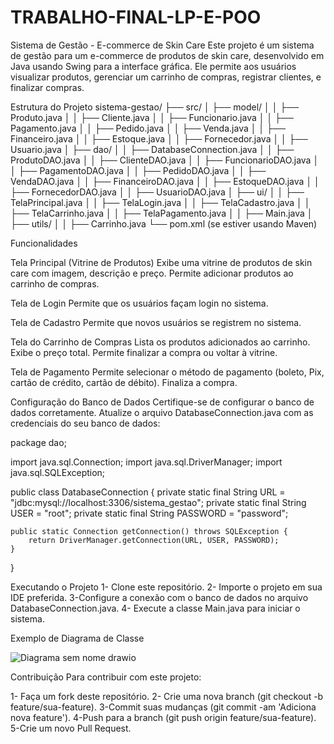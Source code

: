 # TRABALHO-FINAL-LP-E-POO

Sistema de Gestão - E-commerce de Skin Care
Este projeto é um sistema de gestão para um e-commerce de produtos de skin care, desenvolvido em Java usando Swing para a interface gráfica. Ele permite aos usuários visualizar produtos, gerenciar um carrinho de compras, registrar clientes, e finalizar compras.

Estrutura do Projeto
sistema-gestao/
├── src/
│   ├── model/
│   │   ├── Produto.java
│   │   ├── Cliente.java
│   │   ├── Funcionario.java
│   │   ├── Pagamento.java
│   │   ├── Pedido.java
│   │   ├── Venda.java
│   │   ├── Financeiro.java
│   │   ├── Estoque.java
│   │   ├── Fornecedor.java
│   │   ├── Usuario.java
│   ├── dao/
│   │   ├── DatabaseConnection.java
│   │   ├── ProdutoDAO.java
│   │   ├── ClienteDAO.java
│   │   ├── FuncionarioDAO.java
│   │   ├── PagamentoDAO.java
│   │   ├── PedidoDAO.java
│   │   ├── VendaDAO.java
│   │   ├── FinanceiroDAO.java
│   │   ├── EstoqueDAO.java
│   │   ├── FornecedorDAO.java
│   │   ├── UsuarioDAO.java
│   ├── ui/
│   │   ├── TelaPrincipal.java
│   │   ├── TelaLogin.java
│   │   ├── TelaCadastro.java
│   │   ├── TelaCarrinho.java
│   │   ├── TelaPagamento.java
│   │   ├── Main.java
│   ├── utils/
│   │   ├── Carrinho.java
└── pom.xml (se estiver usando Maven)

Funcionalidades

Tela Principal (Vitrine de Produtos)
Exibe uma vitrine de produtos de skin care com imagem, descrição e preço.
Permite adicionar produtos ao carrinho de compras.

Tela de Login
Permite que os usuários façam login no sistema.

Tela de Cadastro
Permite que novos usuários se registrem no sistema.

Tela do Carrinho de Compras
Lista os produtos adicionados ao carrinho.
Exibe o preço total.
Permite finalizar a compra ou voltar à vitrine.

Tela de Pagamento
Permite selecionar o método de pagamento (boleto, Pix, cartão de crédito, cartão de débito).
Finaliza a compra.

Configuração do Banco de Dados
Certifique-se de configurar o banco de dados corretamente. Atualize o arquivo DatabaseConnection.java com as credenciais do seu banco de dados:

package dao;

import java.sql.Connection;
import java.sql.DriverManager;
import java.sql.SQLException;

public class DatabaseConnection {
    private static final String URL = "jdbc:mysql://localhost:3306/sistema_gestao";
    private static final String USER = "root";
    private static final String PASSWORD = "password";

    public static Connection getConnection() throws SQLException {
        return DriverManager.getConnection(URL, USER, PASSWORD);
    }
}

Executando o Projeto
1- Clone este repositório.
2- Importe o projeto em sua IDE preferida.
3-Configure a conexão com o banco de dados no arquivo DatabaseConnection.java.
4- Execute a classe Main.java para iniciar o sistema.

Exemplo de Diagrama de Classe

![Diagrama sem nome drawio](https://github.com/isabellegoliveira/TRABALHO-FINAL-LP-E-POO/assets/162385116/fd46c25a-0d59-403e-bf47-d3c4c67387f1)




Contribuição
Para contribuir com este projeto:

1- Faça um fork deste repositório.
2- Crie uma nova branch (git checkout -b feature/sua-feature).
3-Commit suas mudanças (git commit -am 'Adiciona nova feature').
4-Push para a branch (git push origin feature/sua-feature).
5-Crie um novo Pull Request.
